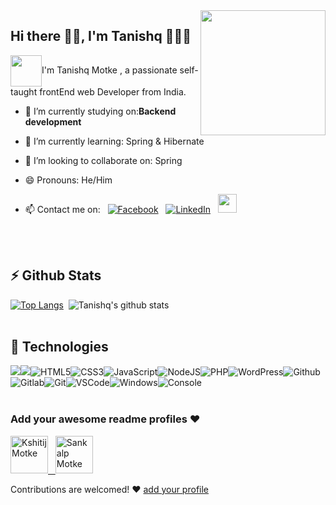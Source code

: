 
<img align='right' src='https://user-images.githubusercontent.com/5713670/87202985-820dcb80-c2b6-11ea-9f56-7ec461c497c3.gif' width='200"'>


## Hi there 👋🏼, I'm Tanishq 👨🏻‍💻 
<img align="center" src="https://media.giphy.com/media/1fhj2FW0661V3Nb2Me/giphy.gif" width="50">I'm Tanishq Motke , a passionate self-taught frontEnd web Developer from India.
  
 - 🔭  I’m currently studying on:**Backend development**<br>
 
 - 🌱 I’m currently learning: Spring & Hibernate<br>
 
 - 👯 I’m looking to collaborate on: Spring<br>
    
 - 😄 Pronouns: He/Him <br>
 
 - 📫 Contact me on:
&nbsp;&nbsp;[![Facebook](https://img.shields.io/badge/facebook-%231877F2.svg?&style=for-the-badge&logo=facebook&logoColor=white)](https://www.facebook.com/profile.php?id=100002654923327)&nbsp;&nbsp;&nbsp;[![LinkedIn](https://img.shields.io/badge/linkedin-%230077B5.svg?&style=for-the-badge&logo=linkedin&logoColor=white)](https://linkedin.com/in/warengonzagaofficial)&nbsp;&nbsp;&nbsp;[<img height="30" src = "https://img.shields.io/badge/gmail-c14438?&style=for-the-badge&logo=gmail&logoColor=white">](https://mail.google.com/mail/u/0/#inbox)
 <br>
 <br>

 ## ⚡ Github Stats
 [![Top Langs](https://github-readme-stats.vercel.app/api/top-langs/?username=tanishqmotke&langs_count=10)](https://github.com/tanishqmotke)&nbsp;&nbsp;![Tanishq's github stats](https://github-readme-stats.vercel.app/api?username=tanishqmotke&theme=default&show_icons=true)
<br>
 <br>

 ## :wrench: Technologies
<img src="https://img.icons8.com/color/48/000000/java-coffee-cup-logo.png"/><img src="https://img.icons8.com/metro/26/000000/mysql.png"/>![HTML5](https://img.icons8.com/color/30/html-5.png)![CSS3](https://img.icons8.com/color/30/css3.png)![JavaScript](https://img.icons8.com/color/30/javascript.png)![NodeJS](https://img.icons8.com/color/30/nodejs.png)![PHP](https://img.icons8.com/color/30/php.png)![WordPress](https://img.icons8.com/color/30/wordpress.png)![Github](https://img.icons8.com/material-outlined/30/github.png)![Gitlab](https://img.icons8.com/color/30/gitlab.png)![Git](https://img.icons8.com/color/30/git.png)![VSCode](https://img.icons8.com/color/30/visual-studio-code-2019.png)![Windows](https://img.icons8.com/color/30/windows-10.png)![Console](https://img.icons8.com/color/30/console.png)
<br>
 <br>

 ### Add your awesome readme profiles ❤
 <a href="https://github.com/kmotke">
    <img src="https://avatars3.githubusercontent.com/u/55249406?s=400&u=47122fb41e0d7aca0fccd13d694a9b6b118a8d3f&v=4" alt="Kshitij Motke" width="60px" height="60px">&nbsp;&nbsp;
  <a href="https://github.com/smotke93">
    <img src="https://avatars0.githubusercontent.com/u/47669962?s=400&u=376b06acec7501ce6a9e538599a4dac55c7562f0&v=4" alt="Sankalp Motke" width="60px" height="60px">
  </a>

Contributions are welcomed! ❤ [add your profile](https://github.com/tanishqmotke/tanishqmotke/edit/master/users.ts)

